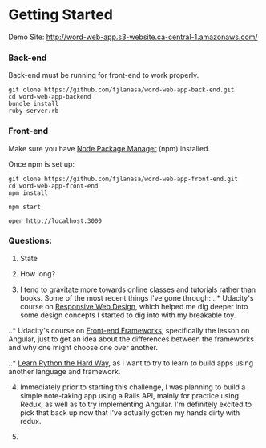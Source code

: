 # Getting Started

Demo Site: http://word-web-app.s3-website.ca-central-1.amazonaws.com/

### Back-end

Back-end must be running for front-end to work properly.

```
git clone https://github.com/fjlanasa/word-web-app-back-end.git
cd word-web-app-backend
bundle install
ruby server.rb
```

### Front-end

Make sure you have [Node Package Manager](https://www.npmjs.com/) (npm) installed.

Once npm is set up:

```
git clone https://github.com/fjlanasa/word-web-app-front-end.git
cd word-web-app-front-end
npm install

npm start

open http://localhost:3000

```

### Questions:
1) State

2) How long?

3) I tend to gravitate more towards online classes and tutorials rather than books. Some of the most recent things I've gone through:
..* Udacity's course on [Responsive Web Design](https://www.udacity.com/course/responsive-web-design-fundamentals--ud893), which helped me dig deeper into some design concepts I started to dig into with my breakable toy.

..* Udacity's course on [Front-end Frameworks](https://www.udacity.com/course/front-end-frameworks--ud894), specifically the lesson on Angular, just to get an idea about the differences between the frameworks and why one might choose one over another.

..* [Learn Python the Hard Way](https://learnpythonthehardway.org/book/), as I want to try to learn to build apps using another language and framework.

4) Immediately prior to starting this challenge, I was planning to build a simple note-taking app using a Rails API, mainly for practice using Redux, as well as to try implementing Angular. I'm definitely excited to pick that back up now that I've actually gotten my hands dirty with redux.

5)
